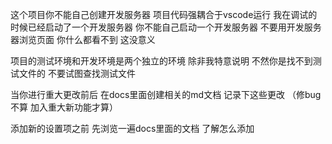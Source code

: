 这个项目你不能自己创建开发服务器 项目代码强耦合于vscode运行
我在调试的时候已经启动了一个开发服务器 你不能自己启动一个开发服务器
不要用开发服务器浏览页面 你什么都看不到 这没意义

项目的测试环境和开发环境是两个独立的环境 除非我特意说明 不然你是找不到测试文件的 不要试图查找测试文件

当你进行重大更改前后 在docs里面创建相关的md文档 记录下这些更改 （修bug不算 加入重大新功能才算）

添加新的设置项之前 先浏览一遍docs里面的文档 了解怎么添加